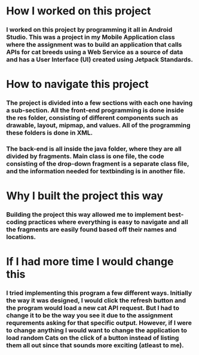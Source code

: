 # How I worked on this project

### I worked on this project by programming it all in Android Studio. This was a project in my Mobile Application class where the assignment was to build an application that calls APIs for cat breeds using a Web Service as a source of data and has a User Interface (UI) created using Jetpack Standards.

# How to navigate this project

### The project is divided into a few sections with each one having a sub-section. All the front-end programming is done inside the res folder, consisting of different components such as drawable, layout, mipmap, and values. All of the programming these folders is done in XML.
### The back-end is all inside the java folder, where they are all divided by fragments. Main class is one file, the code consisting of the drop-down fragment is a separate class file, and the information needed for textbinding is in another file.

# Why I built the project this way

### Building the project this way allowed me to implement best-coding practices where everything is easy to navigate and all the fragments are easily found based off their names and locations. 

# If I had more time I would change this

### I tried implementing this program a few different ways. Initially the way it was designed, I would click the refresh button and the program would load a new cat API request. But I had to change it to be the way you see it due to the assignment requrements asking for that specific output. However, if I were to change anything I would want to change the application to load random Cats on the click of a button instead of listing them all out since that sounds more exciting (atleast to me).
